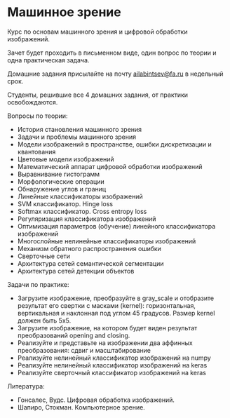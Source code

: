 # Машинное зрение 

Курс по основам машинного зрения и цифровой обработки изображений.  

Зачет будет проходить в письменном виде, один вопрос по теории и одна практическая задача.  

Домашние задания присылайте на почту ailabintsev@fa.ru в недельный срок.  

Студенты, решившие все 4 домашних задания, от практики освобождаются.  

Вопросы по теории:  
- История становления машинного зрения
- Задачи и проблемы машинного зрения
- Модели изображений в пространстве, ошибки дискретизации и квантования
- Цветовые модели изображений
- Математический аппарат цифровой обработки изображений
- Выравнивание гистограмм
- Морфологические операции
- Обнаружение углов и границ
- Линейные классификаторы изображений
- SVM классификатор. Hinge loss
- Softmax классификатор. Cross entropy loss
- Регуляризация классификатора изображений
- Оптимизация параметров (обучение) линейного классификатора изображений
- Многослойные нелинейные классификаторы изображений
- Механизм обратного распространения ошибки
- Сверточные сети
- Архитектура сетей семантической сегментации
- Архитектура сетей детекции объектов  


Задачи по практике:
- Загрузите изображение, преобразуйте в gray_scale и отобразите результат его свертки с масками (kernel): горизонтальная, вертикальная и наклонная под углом 45 градусов. Размер kernel должен быть 5х5.
- Загрузите изображение, на котором будет виден результат преобразований opening and closing.
- Реализуйте и представьте на изображении два аффинных преобразования: сдвиг и масштабирование
- Реализуйте нелинейный классификатор изображений на numpy
- Реализуйте нелинейный классификатор изображений на keras
- Реализуйте сверточный классификатор изображений на keras

Литература:  
- Гонсалес, Вудс. Цифровая обработка изображений. 
- Шапиро, Стокман. Компьютерное зрение. 
